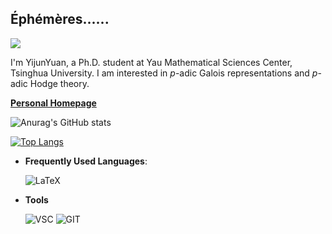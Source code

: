 ## Éphémères......

![](https://komarev.com/ghpvc/?username=YijunYuan)

I'm YijunYuan, a Ph.D. student at Yau Mathematical Sciences Center, Tsinghua University. I am interested in $p$-adic Galois representations and $p$-adic Hodge theory.

[**Personal Homepage**](https://yijunyuan.github.io)

![Anurag's GitHub stats](https://github-readme-stats.vercel.app/api?username=YijunYuan&show_icons=true&theme=radical)

[![Top Langs](https://github-readme-stats.vercel.app/api/top-langs/?username=YijunYuan&layout=compact)](https://github.com/anuraghazra/github-readme-stats)

- **Frequently Used Languages**:
    
    ![LaTeX](https://img.shields.io/badge/latex-%23008080.svg?style=for-the-badge&logo=latex&logoColor=white)

- **Tools**

    ![VSC](https://img.shields.io/badge/VSCode-0078D4?style=for-the-badge&logo=visual%20studio%20code&logoColor=white)
    ![GIT](https://img.shields.io/badge/git%20-%23F05033.svg?&style=for-the-badge&logo=git&logoColor=white)
    
